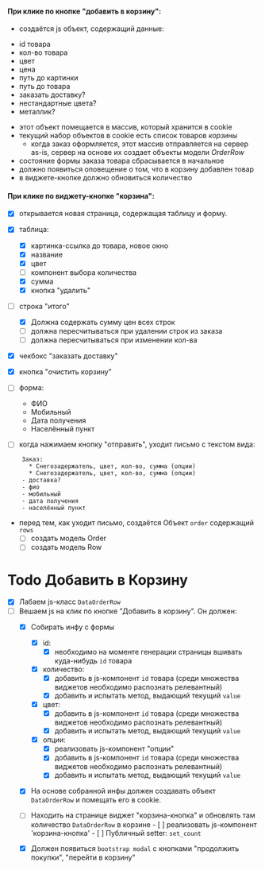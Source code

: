 #### При клике по кнопке "добавить в корзину":
  * создаётся js объект, содержащий данные:
   - id товара
   - кол-во товара
   - цвет
   - цена
   - путь до картинки
   - путь до товара
   - заказать доставку?
   - нестандартные цвета?
   - металлик?
 * этот объект помещается в массив, который хранится в cookie
 * текущий набор объектов в cookie есть список товаров *корзины*
    - когда заказ оформляется, этот массив отправляется на сервер
    as-is, сервер на основе их создает объекты модели *OrderRow*
 * состояние формы заказа товара сбрасывается в начальное
 * должно появиться оповещение о том, что в корзину добавлен товар
 * в виджете-кнопке должно обновиться количество
    
#### При клике по виджету-кнопке "корзина":
  * [X] открывается новая страница, содержащая таблицу и форму.
  * [X] таблица:
    - [X] картинка-ссылка до товара, новое окно
    - [X] название
    - [X] цвет
    - [ ] компонент выбора количества
    - [X] сумма
    - [X] кнопка "удалить"
    
  * [ ] строка "итого"
    - [X] Должна содержать сумму цен всех строк
    - [ ] должна пересчитываться при удалении строк из заказа
    - [ ] должна пересчитываться при изменении кол-ва
  * [X] чекбокс "заказать доставку"
  * [X] кнопка "очистить корзину"
  
  * [ ] форма:
    * ФИО
    * Мобильный
    * Дата получения
    * Населённый пункт
    
  * [ ] когда нажимаем кнопку "отправить", уходит письмо с текстом вида:
  
```    
    Заказ:
      * Снегозадержатель, цвет, кол-во, сумма (опции)
      * Снегозадержатель, цвет, кол-во, сумма (опции)
    - доставка?
    - фио
    - мобильный
    - дата получения
    - населённый пункт  
```

   * перед тем, как уходит письмо, создаётся Объект `order` содержащий `rows`
     - [ ] создать модель Order
     - [ ] создать модель Row
 
# Todo Добавить в Корзину
 
* [X] Лабаем js-класс `DataOrderRow`
* [ ] Вешаем js на клик по кнопке "Добавить в корзину". Он должен:
    - [X] Собирать инфу с формы
        - [X] id:
            - [X] необходимо на моменте генерации страницы вшивать 
            куда-нибудь `id` товара
        - [X] количество:     
            - [X] добавить в js-компонент `id` товара (среди множества виджетов необходимо распознать релевантный)
            - [X] добавить и испытать метод, выдающий текущий `value`
        - [X] цвет:     
            - [X] добавить в js-компонент `id` товара (среди множества виджетов необходимо распознать релевантный)
            - [X] добавить и испытать метод, выдающий текущий `value`
        - [X] опции:
            - [X] реализовать js-компонент "опции"
            - [X] добавить в js-компонент `id` товара (среди множества виджетов необходимо распознать релевантный)
            - [X] добавить и испытать метод, выдающий текущий `value`
    - [X] На основе собранной инфы должен создавать объект `DataOrderRow` и помещать его в cookie.
    - [ ] Находить на странице виджет "корзина-кнопка" и обновлять там количество `DataOrderRow` в корзине
           - [ ] реализовать js-компонент 'корзина-кнопка'
              - [ ] Публичный setter: `set_count`
    - [X] Должен появиться `bootstrap modal` с кнопками "продолжить покупки", "перейти в корзину"
            